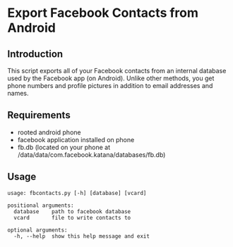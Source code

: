 # Export Facebook Contacts from Android #

## Introduction ##

This script exports all of your Facebook contacts from an internal database used by 
the Facebook app (on Android). Unlike other methods, you get phone numbers and 
profile pictures in addition to email addresses and names.

## Requirements ##

* rooted android phone
* facebook application installed on phone
* fb.db (located on your phone at /data/data/com.facebook.katana/databases/fb.db)

## Usage ##

	usage: fbcontacts.py [-h] [database] [vcard]
	
	positional arguments:
	  database    path to facebook database
	  vcard       file to write contacts to
	
	optional arguments:
	  -h, --help  show this help message and exit

